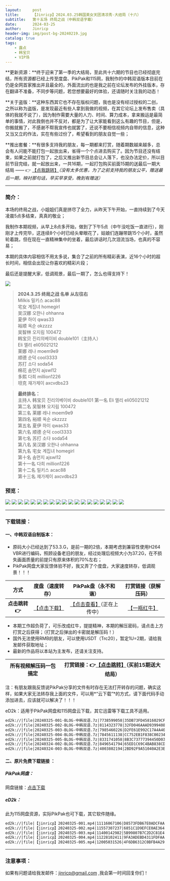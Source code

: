 ```yaml
---
layout:     post
title:      【Jinricp】2024.03.25韩国美女天团清凉秀-大结局（十六）
subtitle:   第十五场 终局之战（中韩双语字幕）
date:       2024-03-25
author:     Jinricp
header-img: img/post-bg-20240219.jpg
catalog: true
tags:
    - 露点
    - 韩宝贝
    - VIP场
---
```


**更新资源：**终于迎来了第一季的大结局，至此共十六期的节目也已经彻底完结，所有资源都已经上传至度盘、PikPak和115网，我制作的中韩双语版本目前在仍是全网首家推出并且最全的，外面流出的也是我之前在论坛发布的外挂版本，存在翻译不准备，不同步等问题，若您想要最好的体验，还请随时关注我的动态！

**关于盗版：**这种东西其它也不存在版权问题，我也是没有经过授权的二创，之所以称为盗版，是发现最近有些人拿到我做的视频，在其它论坛上发布售卖（具体的我就不说了），因为制作需要大量的人力、时间、算力成本，拿来搬运是最简单的事情，对此我倒也并不反对，都是为了让大家能看到这么有趣的节目，但是，你搬就搬了，不感谢不帮我宣传也就罢了，还说不要相信视频内自带的信息，这种又当又立的作法，实在有些过份了，希望看到的朋友自觉一些；

**推出套餐：**有很多支持我的朋友，每一期都来打赏，随着期数越来越多，总会有人问能不能打包一起放出来，省得一个个点进去购买了。因为节目还没有结束，如果之前就打包了，之后又推出新节目总会让人落下，也没办法定价，所以目前节目完结，就一起放出来，一共16期，一起打包购买前面15期的送最后一期大结局 —— 👉 [【点我跳转】](https://goldfaka.com//details/2B3B6899)*（没有太多优惠，为了之前支持我的朋友公平，赠送最后一期，映衬那句话，早买早享受，晚到有赠送）*

---

### 简介：

本场的终局之战，小姐姐们真是拼尽了全力，从昨天下午开始，一直持续到了今天凌晨5点多结束，真真的敬业；

我制作本期视频，从早上8点多开始，做到了下午5点（中午没吃饭一直进行），刚刚才上传完毕，这连续8个小时已经头晕眼花了，姑娘们连蹦带跳15个小时，虽然轮着跳，但在现在一直精神集中的坐着，最后讲话时几次泪流当场，也真的不容易；

本期的具体内容相信不用太多说，集合了之前的所有精彩表演，近16个小时的超长时间，相信会出现让你喜欢的精彩片段；

最后还是提醒大家，低调观景，最后一期了，怎么也得支持下！

![](https://www.imgccc.com/2024/03/26/e00e7b9aa4b35.png)

> **2024.3.25 终局之战 名单 从左往右**<br>
> Milkis 밀키스 acac88<br>
> 宅女 계집녀 homegirl<br>
> 吴汉娜 오한나 ohhanna<br>
> 夏伊 하이 qwas33<br>
> 裕顺 옥순 okzzzz<br>
> 吴智林 오지림 100472<br>
> 韩宝贝 진리의베이비 double101（主持人）<br>
> Eli 엘리 eli05021212<br>
> 莱娜 레나 moem9e9<br>
> 顺德 순덕 cool3333<br>
> 苏打 소다 soda54<br>
> 棉花 솜먼지 ajswl12<br>
> 多熙 다희 million1226<br>
> 坦克 쟤가제이 axcvdbs23<br>

>**最终排名：**<br>
>主持人 韩宝贝 진리의베이비 double101
>第一名 Eli 엘리 eli05021212<br>
>第二名 吴智林 오지림 100472<br>
>第三名 莱娜 레나 moem9e9<br>
>第四名 裕顺 옥순 okzzzz<br>
>第五名 夏伊 하이 qwas33<br>
>第六名 顺德 순덕 cool3333<br>
>第七名 苏打 소다 soda54<br>
>第八名 吴汉娜 오한나 ohhanna<br>
>第九名 宅女 계집녀 homegirl<br>
>第十名 솜먼지 ajswl12<br>
>第十一名 다희 million1226<br>
>第十二名 밀키스 acac88<br>
>第十三名 쟤가제이 axcvdbs23<br>


### 预览：

![](https://www.imgccc.com/2024/03/25/6d7e2423452dd.jpg)
![](https://www.imgccc.com/2024/03/26/a080e76e77985.jpg)
![](https://www.imgccc.com/2024/03/26/3a6229494b287.jpg)
![](https://www.imgccc.com/2024/03/26/ed3146e8ba878.jpg)
![](https://www.imgccc.com/2024/03/26/9f77713fc0f7e.jpg)
![](https://www.imgccc.com/2024/03/26/e0f14f20fd6c9.jpg)
![](https://www.imgccc.com/2024/03/26/c498d84f6716f.gif)
![](https://www.imgccc.com/2024/03/26/5aee3308fac4c.gif)
![](https://www.imgccc.com/2024/03/26/aabd475f26797.gif)
![](https://www.imgccc.com/2024/03/26/67de4cef966fd.gif)
![](https://www.imgccc.com/2024/03/26/550121545f474.gif)
![](https://www.imgccc.com/2024/03/26/5aa47e5f51d22.gif)
![](https://www.imgccc.com/2024/03/26/74d3ff9095ea3.gif)
![](https://www.imgccc.com/2024/03/26/72438232d181d.gif)
![](https://www.imgccc.com/2024/03/26/cad9f00a84832.gif)
![](https://www.imgccc.com/2024/03/26/7b1fe994212e0.gif)
![](https://www.imgccc.com/2024/03/26/f0f1a0f48e118.gif)
![](https://www.imgccc.com/2024/03/26/08a885ddf0049.gif)
![](https://www.imgccc.com/2024/03/26/3b8de64977810.gif)


------

### 下载链接：

#### 一、中韩双语自制版本：

+ 原码大小已经达到了53.3.G，是前一期的2倍，本期考虑到兼容性使用H264 VBR进行编码，照顾设备老旧的朋友，经过处理后视频大小为37.2G，在不损失画面质量的前提只有原来体积的70%左右；
+ PikPak网盘大家反馈体验不好，我又弄了个度盘，大家速度转存，低调观景！！！

|     方式      |                       度盘（速度转存）                       |                     PikPak盘（永不和谐）                     |                  打赏链接（获解压码）                   |
| :-----------: | :----------------------------------------------------------: | :----------------------------------------------------------: | :-----------------------------------------------------: |
| **点击跳转👉** | [【点击下载】](https://pan.baidu.com/s/1DP8OC86v6sMJZ5SpMP_WnA?pwd=8888) | [【点击查看】](https://mypikpak.com/s/VNttgi44aUv7XPGpuY3pG_t0o1)（正在上传中） | [【一瓶红牛】](https://nk.mileifk.com/details/C6F9CA1E) |


+ 本期工作超负荷了，可乐改成红牛，提提精神，本期的解压密码，请点击上方打赏之后获得；（打赏之后弹出的卡密就是解压码！）
+ 国外无法使用RMB的朋友，可以使用USDT（Trc20），暂定1U=2期，请给我发邮件获取地址；
+ 最新的作品将以本站为主发布，还请关注支持。

| 所有视频解压码一包搞定 | 打赏链接：👉[【点击跳转】](https://goldfaka.com//details/2B3B6899)（买前15期送大结局） |
| ---------------------- | ------------------------------------------------------------ |

注：有朋友跟我反馈说PikPak分享的文件有时存在无法打开转存的问题，确实这样，如果大家无法转存我上面的文件，可以用*“云下载”*的方式，请下面代码手动添加进去，应该就可以解决了！！！

eD2k：适用于PikPak网盘和115网盘云下载，其它迅雷等下载工具不适用。

  ```txt
ed2k://|file|20240325-001-BLOG-中韩双语.7z|7738599058|35DB73FD45816029CF52065FAE1A83CC|/
ed2k://|file|20240325-002-BLOG-中韩双语.7z|8114323778|32FD046AAAD9399408CFF6601B90FF0B|/
ed2k://|file|20240325-003-BLOG-中韩双语.7z|7985460226|D2FE61E992C17A4A40F4B80570D05A4B|/
ed2k://|file|20240325-004-BLOG-中韩双语.7z|7845611138|CC752EB1F838C002348668969154750F|/
ed2k://|file|20240325-005-BLOG-中韩双语.7z|8331741058|8B3C73777394450D03B88A7675AA75C8|/ed2k://|file|20240324-001-BLOG-中韩双语.7z|7512727778|A577D1007413B942E1D095A4B453917C|/
ed2k://|file|20240324-002-BLOG-中韩双语.7z|8496541794|65ED1C69C4BAB838CD48DFA6A873C15A|/
ed2k://|file|20240324-003-BLOG-中韩双语.7z|4003802194|2BD92F9A51040A2E3E320CE44E0C291A|/
  ```



#### 二、原片免费下载链接 ：

##### PikPak网盘：

网盘链接：[点击下载](https://mypikpak.com/s/VNttga09wv6U1InosCxMhR2co1)

##### eD2k：

此为115网盘资源，实际PikPak也可下载，其它软件随缘。

```txt
ed2k://|file|【jinricp】20240325-001.mp4|11116067106|D8573FDB67E0ADCFAA47884874EDF7BC|/
ed2k://|file|【jinricp】20240325-002.mp4|11557307237|6851C1D9EFCE0AE3649B2E18EF389BC7|/
ed2k://|file|【jinricp】20240325-003.mp4|11400142982|5B99807B7C2D2C81E431A061360BF3E0|/
ed2k://|file|【jinricp】20240325-004.mp4|11228102411|9FA3ADEBD4311FDFAA8E0B4C56B6BB18|/
ed2k://|file|【jinricp】20240325-005.mp4|12005031526|4F6DB6312C0BFB4A29490D88949A5BF3|/
```

------

### 注意事项：


如果有问题请给我发邮件：jinricp@gmail.com ,我会第一时间回复你们！